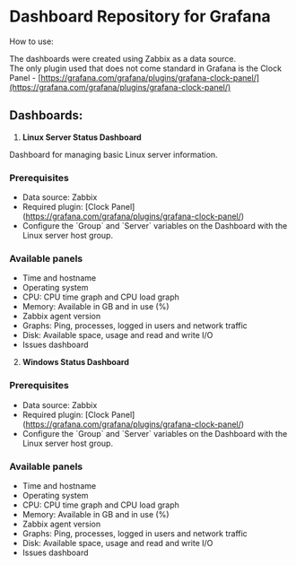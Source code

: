 # Dashboard Repository for Grafana

How to use:

The dashboards were created using Zabbix as a data source.  
The only plugin used that does not come standard in Grafana is the Clock Panel \- [https://grafana.com/grafana/plugins/grafana-clock-panel/](https://grafana.com/grafana/plugins/grafana-clock-panel/)

## Dashboards:

1. **Linux Server Status Dashboard**

Dashboard for managing basic Linux server information.

### Prerequisites

* Data source: Zabbix  
* Required plugin: \[Clock Panel\](https://grafana.com/grafana/plugins/grafana-clock-panel/)  
* Configure the \`Group\` and \`Server\` variables on the Dashboard with the Linux server host group.

### Available panels

* Time and hostname  
* Operating system  
* CPU: CPU time graph and CPU load graph  
* Memory: Available in GB and in use (%)  
* Zabbix agent version  
* Graphs: Ping, processes, logged in users and network traffic  
* Disk: Available space, usage and read and write I/O  
* Issues dashboard

2. **Windows Status Dashboard**

### Prerequisites

* Data source: Zabbix  
* Required plugin: \[Clock Panel\](https://grafana.com/grafana/plugins/grafana-clock-panel/)  
* Configure the \`Group\` and \`Server\` variables on the Dashboard with the Linux server host group.

### Available panels

* Time and hostname  
* Operating system  
* CPU: CPU time graph and CPU load graph  
* Memory: Available in GB and in use (%)  
* Zabbix agent version  
* Graphs: Ping, processes, logged in users and network traffic  
* Disk: Available space, usage and read and write I/O  
* Issues dashboard

